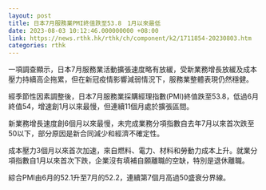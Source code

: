 ```yaml
---
layout: post
title: 日本7月服務業PMI終值跌至53.8　1月以來最低
date: 2023-08-03 10:12:46.000000000 +08:00
link: https://news.rthk.hk/rthk/ch/component/k2/1711854-20230803.htm
categories: rthk
---
```


一項調查顯示，日本7月服務業活動擴張速度略有放緩，受新業務增長放緩及成本壓力持續高企拖累，但在新冠疫情影響減弱情況下，服務業整體表現仍然穩健。

經季節性因素調整後，日本7月服務業採購經理指數(PMI)終值跌至53.8，低過6月終值54，增速創1月以來最慢，但連續11個月處於擴張區間。

新業務增長速度創6個月以來最慢，未完成業務分項指數自去年7月以來首次跌至50以下，部分原因是新合同減少和經濟不確定性。

成本壓力3個月以來首次加速，來自燃料、電力、材料和勞動力成本上升。就業分項指數自1月以來首次下跌，企業沒有填補自願離職的空缺，特別是退休離職。

綜合PMI由6月的52.1升至7月的52.2，連續第7個月高過50盛衰分界線。

